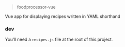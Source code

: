 > foodprocessor-vue

Vue app for displaying recipes written in YAML shorthand

### dev

You'll need a `recipes.js` file at the root of this project.
